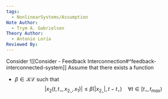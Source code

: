 ```yaml
---
tags:
  - NonlinearSystems/Assumption
Note Author:
  - Trym A. Gabrielsen
Theory Author:
  - Antonio Loría
Reviewed By:
---
```

Consider ![[Consider - Feedback Interconnection#^feedback-interconnected-system]]
Assume that there exists a function
- $\beta \in \mathcal{KL}$
such that
$$ |x_2(t,t_\circ,x_{2_\circ},x_1)| \leq \beta(|x_{2_\circ}|,t-t_\circ)\quad \forall t\in[t_\circ,t_{max}\rangle$$
